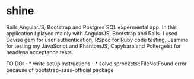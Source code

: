 # shine
Rails,AngularJS, Bootstrap and Postgres SQL expermental app.
In this application I played mainly with AngularJS, Bootstrap and Rails. I used Devise gem for user authentication, RSpec for Ruby code testing, Jasmine for testing my JavaScript and PhantomJS, Capybara and Poltergeist for headless acceptance tests.

TO DO:
⋅⋅* write setup instructions
⋅⋅* solve sprockets::FileNotFound error because of bootstrap-sass-official package

